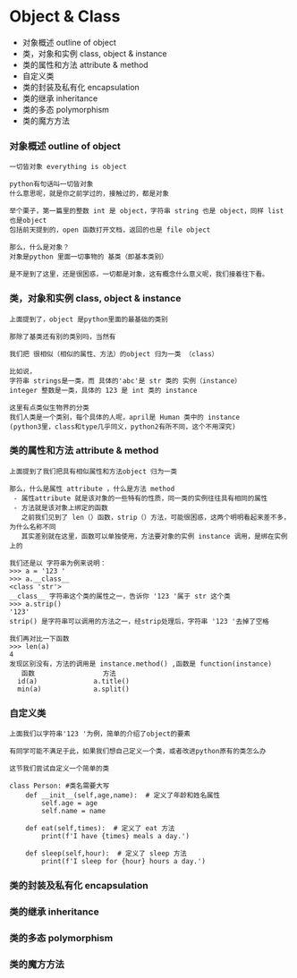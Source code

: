 # Object & Class

- 对象概述 outline of object
- 类，对象和实例 class, object & instance
- 类的属性和方法 attribute & method 
- 自定义类
- 类的封装及私有化 encapsulation
- 类的继承 inheritance
- 类的多态 polymorphism
- 类的魔方方法

### 对象概述 outline of object

    一切皆对象 everything is object
    
    python有句话叫一切皆对象
    什么意思呢，就是你之前学过的，接触过的，都是对象
    
    举个栗子，第一篇里的整数 int 是 object，字符串 string 也是 object，同样 list 也是object 
    包括前天提到的，open 函数打开文档，返回的也是 file object
    
    那么，什么是对象？
    对象是python 里面一切事物的 基类（即基本类别）
    
    是不是到了这里，还是很困惑，一切都是对象，这有概念什么意义呢，我们接着往下看。
    

### 类，对象和实例 class, object & instance

    上面提到了，object 是python里面的最基础的类别
    
    那除了基类还有别的类别吗，当然有
    
    我们把 很相似（相似的属性、方法）的object 归为一类 （class）
    
    比如说，
    字符串 strings是一类，而 具体的'abc'是 str 类的 实例（instance）
    integer 整数是一类，具体的 123 是 int 类的 instance       
    
    这里有点类似生物界的分类
    我们人类是一个类别，每个具体的人呢，april是 Human 类中的 instance
    (python3里，class和type几乎同义，python2有所不同，这个不用深究)        
    

### 类的属性和方法 attribute & method 

    上面提到了我们把具有相似属性和方法object 归为一类
    
    那么，什么是属性 attribute ，什么是方法 method
     - 属性attribute 就是该对象的一些特有的性质，同一类的实例往往具有相同的属性
     - 方法就是该对象上绑定的函数
       之前我们见到了 len（）函数，strip（）方法，可能很困惑，这两个明明看起来差不多，为什么名称不同
       其实差别就在这里，函数可以单独使用，方法要对象的实例 instance 调用，是绑在实例上的
    
    我们还是以 字符串为例来说明：
    >>> a = '123 '
    >>> a.__class__
    <class 'str'>
    __class__ 字符串这个类的属性之一，告诉你 '123 '属于 str 这个类
    >>> a.strip()
    '123'
    strip() 是字符串可以调用的方法之一，经strip处理后，字符串 '123 '去掉了空格   
        
    我们再对比一下函数
    >>> len(a)
    4
    发现区别没有，方法的调用是 instance.method() ,函数是 function(instance)    
       函数                 方法
      id(a)              a.title() 
      min(a)             a.split()    
    

### 自定义类

    上面我们以字符串'123 '为例，简单的介绍了object的要素
    
    有同学可能不满足于此，如果我们想自己定义一个类，或者改进python原有的类怎么办
    
    这节我们尝试自定义一个简单的类
    
    class Person: #类名需要大写
        def __init__(self,age,name):  # 定义了年龄和姓名属性
            self.age = age
            self.name = name

        def eat(self,times):  # 定义了 eat 方法
            print(f'I have {times} meals a day.')

        def sleep(self,hour):  # 定义了 sleep 方法
            print(f'I sleep for {hour} hours a day.')
            

        
    
    
    

### 类的封装及私有化 encapsulation

### 类的继承 inheritance

### 类的多态 polymorphism

### 类的魔方方法
